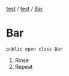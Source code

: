 [test](test/index) / [test](test/test/index) / [Bar](test/test/-bar)


# Bar

`public open class Bar`

 1. Rinse
 1. Repeat
 
 



